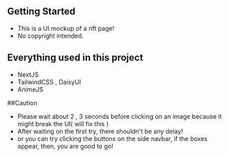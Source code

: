 ## Getting Started
- This is a UI mockup of a nft page!
- No copyright intended. 

## Everything used in this project
- NextJS
- TailwindCSS , DaisyUI
- AnimeJS 

##Caution
- Please wait about 2 , 3 seconds before clicking on an image because it might break the UI( will fix this )
- After waiting on the first try, there shouldn't be any delay!
- or you can try clicking the buttons on the side navbar, if the boxes appear, then, you are good to go!